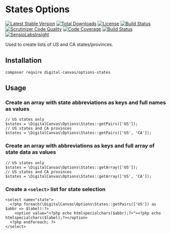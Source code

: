 # States Options

[![Latest Stable Version](https://poser.pugx.org/digital-canvas/options-states/v/stable)](https://packagist.org/packages/digital-canvas/options-states)
[![Total Downloads](https://poser.pugx.org/digital-canvas/options-states/downloads)](https://packagist.org/packages/digital-canvas/options-states)
[![License](https://poser.pugx.org/digital-canvas/options-states/license)](https://packagist.org/packages/digital-canvas/options-states)
[![Build Status](https://travis-ci.org/digital-canvas/options-states.svg?branch=master)](https://travis-ci.org/digital-canvas/options-states)
[![Scrutinizer Code Quality](https://scrutinizer-ci.com/g/digital-canvas/options-states/badges/quality-score.png?b=master)](https://scrutinizer-ci.com/g/digital-canvas/options-states/?branch=master)
[![Code Coverage](https://scrutinizer-ci.com/g/digital-canvas/options-states/badges/coverage.png?b=master)](https://scrutinizer-ci.com/g/digital-canvas/options-states/?branch=master)
[![Build Status](https://scrutinizer-ci.com/g/digital-canvas/options-states/badges/build.png?b=master)](https://scrutinizer-ci.com/g/digital-canvas/options-states/build-status/master)
[![SensioLabsInsight](https://insight.sensiolabs.com/projects/284169f3-f44a-4b15-9828-b9eb67c370e2/mini.png)](https://insight.sensiolabs.com/projects/284169f3-f44a-4b15-9828-b9eb67c370e2)

Used to create lists of US and CA states/provinces.

## Installation

```
composer require digital-canvas/options-states
```

## Usage

### Create an array with state abbreviations as keys and full names as values

```
// US states only
$states = \DigitalCanvas\Options\States::getPairs(['US']);
// US states and CA provinces
$states = \DigitalCanvas\Options\States::getPairs(['US', 'CA']);
```

### Create an array with abbreviations as keys and full array of state data as values

```
// US states only
$states = \DigitalCanvas\Options\States::getArray(['US']);
// US states and CA provinces
$states = \DigitalCanvas\Options\States::getArray(['US', 'CA']);
```

### Create a `<select>` list for state selection

```
<select name="state">
  <?php foreach(\DigitalCanvas\Options\States::getPairs(['US']) as $abbr => $label):?>
    <option value="<?php echo htmlspecialchars($abbr);?>"><?php echo htmlspecialchars($label);?></option>
  <?php endforeach; ?>
</select>
```
